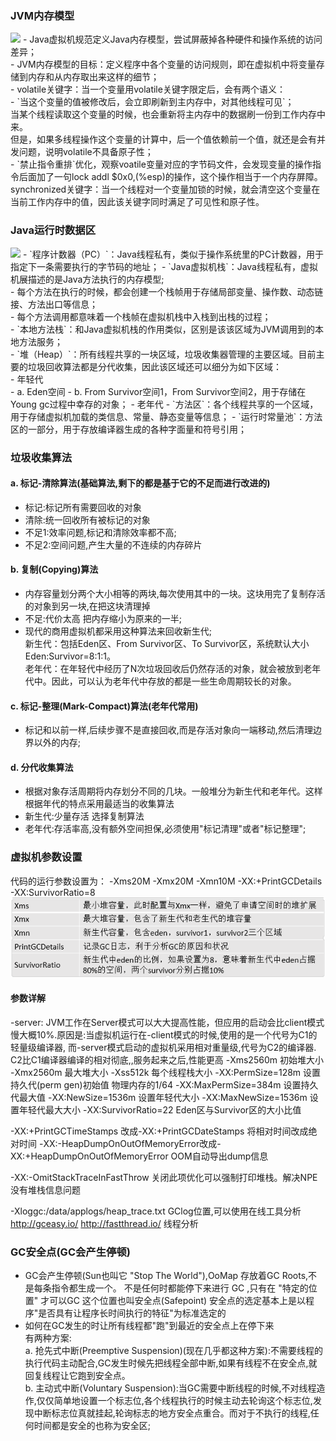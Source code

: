 ### JVM内存模型
<img src='http://upload-images.jianshu.io/upload_images/44770-3e7a9bf747d90dbe.png?imageMogr2/auto-orient/strip%7CimageView2/2/w/1240'>
- Java虚拟机规范定义Java内存模型，尝试屏蔽掉各种硬件和操作系统的访问差异；<br>
- JVM内存模型的目标：定义程序中各个变量的访问规则，即在虚拟机中将变量存储到内存和从内存取出来这样的细节；<br>
- volatile关键字：当一个变量用volatile关键字限定后，会有两个语义：<br>
  - `当这个变量的值被修改后，会立即刷新到主内存中，对其他线程可见`；<br>
    当某个线程读取这个变量的时候，也会重新将主内存中的数据刷一份到工作内存中来。<br>
    但是，如果多线程操作这个变量的计算中，后一个值依赖前一个值，就还是会有并发问题，说明volatile不具备原子性；<br>
  - `禁止指令重排`优化，观察voatile变量对应的字节码文件，会发现变量的操作指令后面加了一句lock addl $0x0,(%esp)的操作，这个操作相当于一个内存屏障。<br>
    synchronized关键字：当一个线程对一个变量加锁的时候，就会清空这个变量在当前工作内存中的值，因此该关键字同时满足了可见性和原子性。<br>

### Java运行时数据区
<img src='http://upload-images.jianshu.io/upload_images/44770-3dc57436ce2ef1d7.png?imageMogr2/auto-orient/strip%7CimageView2/2/w/1240'>
- `程序计数器（PC）`：Java线程私有，类似于操作系统里的PC计数器，用于指定下一条需要执行的字节码的地址；
- `Java虚拟机栈`：Java线程私有，虚拟机展描述的是Java方法执行的内存模型;<br>
    - 每个方法在执行的时候，都会创建一个栈帧用于存储局部变量、操作数、动态链接、方法出口等信息；<br>
    - 每个方法调用都意味着一个栈帧在虚拟机栈中入栈到出栈的过程；<br>
- `本地方法栈`：和Java虚拟机栈的作用类似，区别是该该区域为JVM调用到的本地方法服务；<br>
- `堆（Heap）`：所有线程共享的一块区域，垃圾收集器管理的主要区域。目前主要的垃圾回收算法都是分代收集，因此该区域还可以细分为如下区域：<br>
   - 年轻代<br>
     -  a. Eden空间
     -  b. From Survivor空间1，From Survivor空间2，用于存储在Young gc过程中幸存的对象；
   - 老年代
- `方法区`：各个线程共享的一个区域，用于存储虚拟机加载的类信息、常量、静态变量等信息；
- `运行时常量池`：方法区的一部分，用于存放编译器生成的各种字面量和符号引用；

### 垃圾收集算法

#### a. 标记-清除算法(基础算法,剩下的都是基于它的不足而进行改进的)
- 标记:标记所有需要回收的对象
- 清除:统一回收所有被标记的对象
- 不足1:效率问题,标记和清除效率都不高;
- 不足2:空间问题,产生大量的不连续的内存碎片

#### b. 复制(Copying)算法
- 内存容量划分两个大小相等的两块,每次使用其中的一块。这块用完了复制存活的对象到另一块,在把这块清理掉
- 不足:代价太高 把内存缩小为原来的一半;
- 现代的商用虚拟机都采用这种算法来回收新生代;<br>
新生代：包括Eden区、From Survivor区、To Survivor区，系统默认大小Eden:Survivor=8:1:1。<br>
老年代：在年轻代中经历了N次垃圾回收后仍然存活的对象，就会被放到老年代中。因此，可以认为老年代中存放的都是一些生命周期较长的对象。<br>

#### c. 标记-整理(Mark-Compact)算法(老年代常用)
- 标记和以前一样,后续步骤不是直接回收,而是存活对象向一端移动,然后清理边界以外的内存; 

#### d. 分代收集算法
- 根据对象存活周期将内存划分不同的几块。一般堆分为新生代和老年代。这样根据年代的特点采用最适当的收集算法
- 新生代:少量存活 选择复制算法
- 老年代:存活率高,没有额外空间担保,必须使用"标记清理"或者"标记整理";

### 虚拟机参数设置
代码的运行参数设置为： -Xms20M -Xmx20M -Xmn10M -XX:+PrintGCDetails -XX:SurvivorRatio=8
<img src="wiki/dist/java/gc_x.png" >

#### 参数详解

 -server: JVM工作在Server模式可以大大提高性能，但应用的启动会比client模式慢大概10%.原因是:当虚拟机运行在-client模式的时候,使用的是一个代号为C1的轻量级编译器, 而-server模式启动的虚拟机采用相对重量级,代号为C2的编译器. C2比C1编译器编译的相对彻底,,服务起来之后,性能更高
 -Xms2560m   初始堆大小
 -Xmx2560m   最大堆大小
 -Xss512k    每个线程栈大小
 -XX:PermSize=128m    设置持久代(perm gen)初始值 物理内存的1/64
 -XX:MaxPermSize=384m 设置持久代最大值
 -XX:NewSize=1536m    设置年轻代大小
 -XX:MaxNewSize=1536m 设置年轻代最大大小
 -XX:SurvivorRatio=22 Eden区与Survivor区的大小比值

-XX:+PrintGCTimeStamps 改成-XX:+PrintGCDateStamps 将相对时间改成绝对时间
-XX:-HeapDumpOnOutOfMemoryError改成-XX:+HeapDumpOnOutOfMemoryError    OOM自动导出dump信息

 -XX:-OmitStackTraceInFastThrow  关闭此项优化可以强制打印堆栈。解决NPE没有堆栈信息问题

-Xloggc:/data/applogs/heap_trace.txt    GClog位置,可以使用在线工具分析  http://gceasy.io/
                                        http://fastthread.io/   线程分析


###  GC安全点(GC会产生停顿)
- GC会产生停顿(Sun也叫它 "Stop The World"),OoMap 存放着GC Roots,不是每条指令都生成一个。 不是任何时都能停下来进行 GC ,只有在 "特定的位置" 才可以GC 这个位置也叫安全点(Safepoint) 安全点的选定基本上是以程序"是否具有让程序长时间执行的特征"为标准选定的
- 如何在GC发生的时让所有线程都"跑"到最近的安全点上在停下来<br>
有两种方案:<br>
a. 抢先式中断(Preemptive Suspension)(现在几乎都这种方案):不需要线程的执行代码主动配合,GC发生时候先把线程全部中断,如果有线程不在安全点,就回复线程让它跑到安全点。<br>
b. 主动式中断(Voluntary Suspension):当GC需要中断线程的时候,不对线程造作,仅仅简单地设置一个标志位,各个线程执行的时候主动去轮询这个标志位,发现中断标志位真就挂起,轮询标志的地方安全点重合。而对于不执行的线程,任何时间都是安全的也称为安全区;<br>
 
 